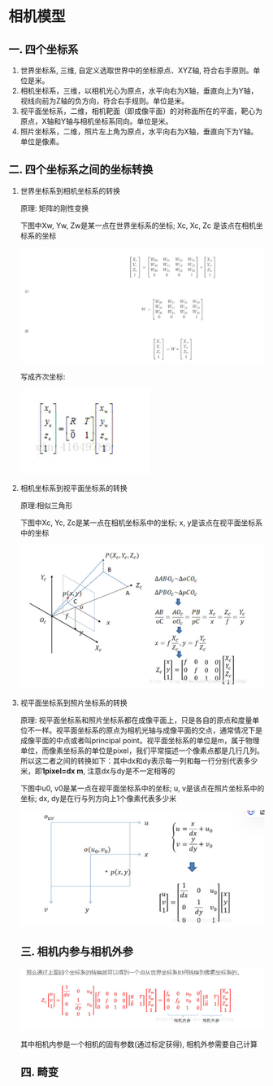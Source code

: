 # 相机模型

## 一. 四个坐标系

1. 世界坐标系, 三维, 自定义选取世界中的坐标原点、XYZ轴, 符合右手原则。单位是米。
2. 相机坐标系，三维，以相机光心为原点，水平向右为X轴，垂直向上为Y轴，视线向前为Z轴的负方向，符合右手规则。单位是米。
3. 视平面坐标系，二维，相机靶面（即成像平面）的对称面所在的平面，靶心为原点，X轴和Y轴与相机坐标系同向。单位是米。
4. 照片坐标系，二维，照片左上角为原点，水平向右为X轴，垂直向下为Y轴。单位是像素。

## 二. 四个坐标系之间的坐标转换

1. 世界坐标系到相机坐标系的转换

   原理: 矩阵的刚性变换

   下图中Xw, Yw, Zw是某一点在世界坐标系的坐标; Xc, Xc, Zc 是该点在相机坐标系的坐标

   ![](assets/transform0_0.jpg)

   写成齐次坐标:

   ![](assets/transform0_1.jpg)

2. 相机坐标系到视平面坐标系的转换

   原理:相似三角形

   下图中Xc, Yc, Zc是某一点在相机坐标系中的坐标; x, y是该点在视平面坐标系中的坐标

   ![](assets/transform1.jpg)

3. 视平面坐标系到照片坐标系的转换

   原理: 视平面坐标系和照片坐标系都在成像平面上，只是各自的原点和度量单位不一样。视平面坐标系的原点为相机光轴与成像平面的交点，通常情况下是成像平面的中点或者叫principal point。视平面坐标系的单位是m，属于物理单位，而像素坐标系的单位是pixel，我们平常描述一个像素点都是几行几列。所以这二者之间的转换如下：其中dx和dy表示每一列和每一行分别代表多少米，即**1pixel=dx m**, 注意dx与dy是不一定相等的

   下图中u0, v0是某一点在视平面坐标系中的坐标; u, v是该点在照片坐标系中的坐标; dx, dy是在行与列方向上1个像素代表多少米

   ![](assets/transform2.jpg)

   ## 三. 相机内参与相机外参

   ![](assets/transform_all.jpg)

   其中相机内参是一个相机的固有参数(通过标定获得), 相机外参需要自己计算

   ## 四. 畸变

   ​
